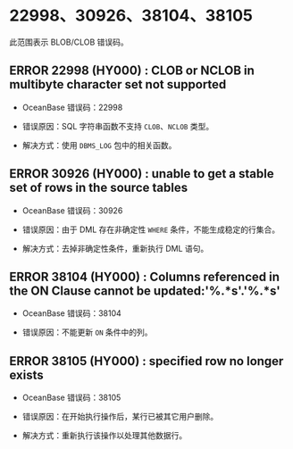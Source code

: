 22998、30926、38104、38105 
============================================

此范围表示 BLOB/CLOB 错误码。

ERROR 22998 (HY000) : CLOB or NCLOB in multibyte character set not supported 
-------------------------------------------------------------------------------------------------

* OceanBase 错误码：22998

  

* 错误原因：SQL 字符串函数不支持 `CLOB`、`NCLOB` 类型。

  

* 解决方式：使用 `DBMS_LOG` 包中的相关函数。

  




ERROR 30926 (HY000) : unable to get a stable set of rows in the source tables 
--------------------------------------------------------------------------------------------------

* OceanBase 错误码：30926

  

* 错误原因：由于 DML 存在非确定性 `WHERE` 条件，不能生成稳定的行集合。

  

* 解决方式：去掉非确定性条件，重新执行 DML 语句。

  




ERROR 38104 (HY000) : Columns referenced in the ON Clause cannot be updated:'%.\*s'.'%.\*s' 
----------------------------------------------------------------------------------------------------------------

* OceanBase 错误码：38104

  

* 错误原因：不能更新 `ON` 条件中的列。

  




ERROR 38105 (HY000) : specified row no longer exists 
-------------------------------------------------------------------------

* OceanBase 错误码：38105

  

* 错误原因：在开始执行操作后，某行已被其它用户删除。

  

* 解决方式：重新执行该操作以处理其他数据行。

  



